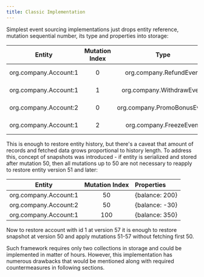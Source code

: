 ```yaml
---
title: Classic Implementation
---
```


Simplest event sourcing implementations just drops entity reference,
mutation sequential number, its type and properties into storage:

| Entity                | Mutation Index | Type                        | Properties   |
|:---------------------:|:--------------:|:---------------------------:|:------------:|
| org.company.Account:1 | 0              | org.company.RefundEvent     | {amount: 10} |
| org.company.Account:1 | 1              | org.company.WithdrawEvent   | {amount: 20} |
| org.company.Account:2 | 0              | org.company.PromoBonusEvent | {amount: 50} |
| org.company.Account:1 | 2              | org.company.FreezeEvent     | {amount: 20} |

This is enough to restore entity history, but there's a caveat that
amount of records and fetched data grows proportional to history length.
To address this, concept of snapshots was introduced - if entity is
serialized and stored after mutation 50, then all mutations up to 50 are
not necessary to reapply to restore entity version 51 and later:

| Entity                | Mutation Index | Properties     |
|:---------------------:|:--------------:|:---------------|
| org.company.Account:1 | 50             | {balance: 200} |
| org.company.Account:2 | 50             | {balance: -30} |
| org.company.Account:1 | 100            | {balance: 350} |

Now to restore account with id 1 at version 57 it is enough to restore
snapshot at version 50 and apply mutations 51-57 without fetching first
50.

Such framework requires only two collections in storage and could be 
implemented in matter of hours. However, this implementation has 
numerous drawbacks that would be mentioned along with required 
countermeasures in following sections.
